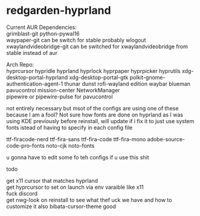 # redgarden-hyprland
Current AUR Dependencies:\
grimblast-git
python-pywal16\
waypaper-git can be switch for stable probably
wlogout\
xwaylandvideobridge-git can be switched for xwaylandvideobridge from stable instead of aur

Arch Repo:\
hyprcursor
hypridle
hyprland
hyprlock
hyprpaper
hyprpicker
hyprutils
xdg-desktop-portal-hyprland
xdg-desktop-portal-gtk
polkit-gnome-authentication-agent-1
thunar
dunst
rofi-wayland edition
waybar
blueman
pavucontrol
mission-center
NetworkManager\
pipewire or pipewire-pulse for pavucontrol

not entirely necessary but msot of the configs are using one of these because I am a fool? Not sure how fonts are done on hyprland as I was using KDE previously before reinstall, will update if i fix it to just use system fonts istead of having to specify in each config file

ttf-firacode-nerd
ttf-fira-sans
ttf-fira-code
ttf-fira-mono
adobe-source-code-pro-fonts
noto-cjk
noto-fonts


u gonna have to edit some fo teh configs if u use this shit

todo

get x11 cursor that matches hyprland\
get hyprcursor to set on launch via env varaible like x11\
fuck discord\
get nwg-look on reinstall to see what thef uck we have and how to customize it also bibata-cursor-theme good



